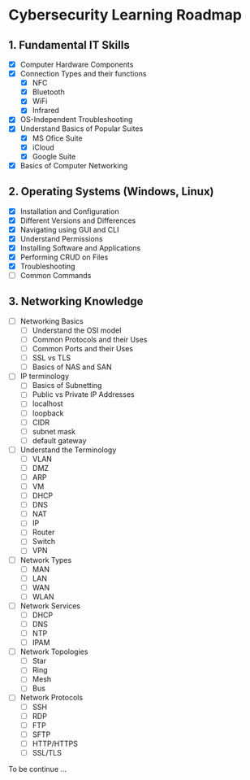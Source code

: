 # Cybersecurity Learning Roadmap

## 1. Fundamental IT Skills
- [x] Computer Hardware Components
- [x] Connection Types and their functions
	- [x] NFC
	- [x] Bluetooth
	- [x] WiFi
	- [x] Infrared
- [x] OS-Independent Troubleshooting
- [x] Understand Basics of Popular Suites
	- [x] MS Ofice Suite
	- [x] iCloud
	- [x] Google Suite
- [x] Basics of Computer Networking

## 2. Operating Systems (Windows, Linux)
- [x] Installation and Configuration
- [x] Different Versions and Differences
- [x] Navigating using GUI and CLI
- [x] Understand Permissions
- [x] Installing Software and Applications
- [x] Performing CRUD on Files
- [x] Troubleshooting
- [ ] Common Commands

## 3. Networking Knowledge
- [ ] Networking Basics
	- [ ] Understand the OSI model
	- [ ] Common Protocols and their Uses
	- [ ] Common Ports and their Uses
	- [ ] SSL vs TLS
	- [ ] Basics of NAS and SAN
- [ ] IP terminology
	- [ ] Basics of Subnetting 
	- [ ] Public vs Private IP Addresses
	- [ ] localhost
	- [ ] loopback
	- [ ] CIDR
	- [ ] subnet mask
	- [ ] default gateway
- [ ] Understand the Terminology
	- [ ] VLAN
	- [ ] DMZ
	- [ ] ARP
	- [ ] VM
	- [ ] DHCP
	- [ ] DNS
	- [ ] NAT
	- [ ] IP
	- [ ] Router
	- [ ] Switch
	- [ ] VPN
- [ ] Network Types
	- [ ] MAN
	- [ ] LAN
	- [ ] WAN
	- [ ] WLAN
- [ ] Network Services
	- [ ] DHCP
	- [ ] DNS
	- [ ] NTP
	- [ ] IPAM
- [ ] Network Topologies
	- [ ] Star
	- [ ] Ring
	- [ ] Mesh
	- [ ] Bus
- [ ] Network Protocols
	- [ ] SSH
	- [ ] RDP
	- [ ] FTP
	- [ ] SFTP
	- [ ] HTTP/HTTPS
	- [ ] SSL/TLS

To be continue ...

